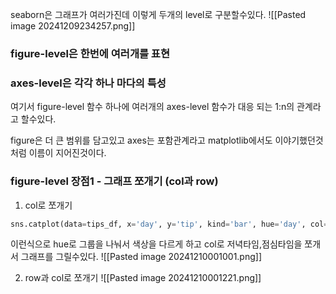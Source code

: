 seaborn은 그래프가 여러가진데 이렇게 두개의 level로 구분할수있다.
![[Pasted image 20241209234257.png]]
### figure-level은 한번에 여러개를 표현

### axes-level은 각각 하나 마다의 특성

여기서 figure-level 함수 하나에 여러개의 axes-level 함수가 대응 되는 1:n의 관계라고 할수있다.

figure은 더 큰 범위를 담고있고 axes는 포함관계라고 matplotlib에서도 이야기했던것처럼 이름이 지어진것이다.


### figure-level 장점1 - 그래프 쪼개기 (col과 row)
1. col로 쪼개기

```python
sns.catplot(data=tips_df, x='day', y='tip', kind='bar', hue='day', col='time')
```
이런식으로 hue로 그룹을 나눠서 색상을 다르게 하고 col로 저녁타임,점심타임을 쪼개서 그래프를 그릴수있다.
![[Pasted image 20241210001001.png]]

2. row과 col로 쪼개기 
![[Pasted image 20241210001221.png]]

